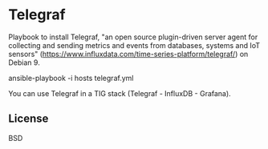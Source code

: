 Telegraf
========

Playbook to install Telegraf, "an open source plugin-driven server agent for collecting and sending metrics and events from databases, systems and IoT sensors" (https://www.influxdata.com/time-series-platform/telegraf/) on Debian 9.

ansible-playbook -i hosts telegraf.yml

You can use Telegraf in a TIG stack (Telegraf - InfluxDB - Grafana).

License
-------

BSD
